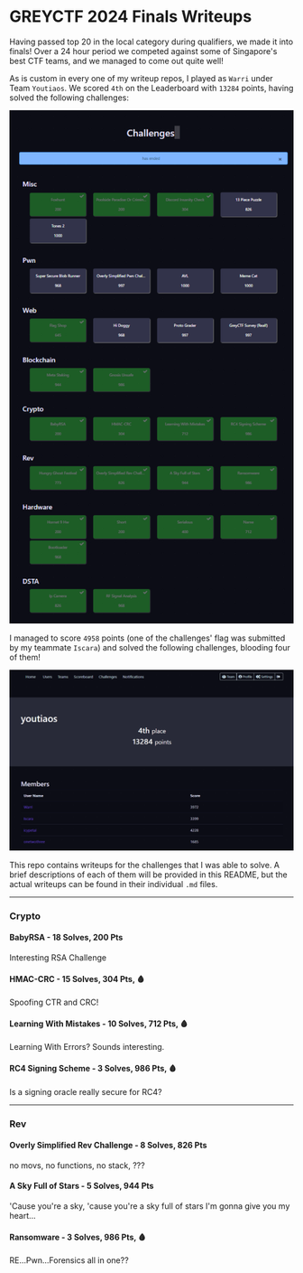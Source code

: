 # GREYCTF 2024 Finals Writeups
Having passed top 20 in the local category during qualifiers, we made it into finals! Over a 24 hour period we competed against some of Singapore's best CTF teams, and we managed to come out quite well!


As is custom in every one of my writeup repos, I played as `Warri` under Team `Youtiaos`. We scored `4th` on the Leaderboard with `13284` points, having solved the following challenges:

![alt text](Images/challenges.png)

I managed to score `4958` points (one of the challenges' flag was submitted by my teammate `Iscara`) and solved the following challenges, blooding four of them!

![alt text](Images/scores.png)

This repo contains writeups for the challenges that I was able to solve. A brief descriptions of each of them will be provided in this README, but the actual writeups can be found in their individual `.md` files.

---
### Crypto
#### BabyRSA - 18 Solves, 200 Pts
Interesting RSA Challenge
#### HMAC-CRC - 15 Solves, 304 Pts, 🩸
Spoofing CTR and CRC!
#### Learning With Mistakes - 10 Solves, 712 Pts, 🩸
Learning With Errors? Sounds interesting.
#### RC4 Signing Scheme - 3 Solves, 986 Pts, 🩸
Is a signing oracle really secure for RC4?

---
### Rev
#### Overly Simplified Rev Challenge - 8 Solves, 826 Pts
no movs, no functions, no stack, ???
#### A Sky Full of Stars - 5 Solves, 944 Pts
'Cause you're a sky, 'cause you're a sky full of stars
I'm gonna give you my heart...
#### Ransomware - 3 Solves, 986 Pts, 🩸
RE...Pwn...Forensics all in one??